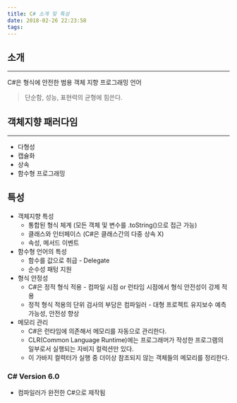 ```yaml
---
title: C# 소개 및 특성
date: 2018-02-26 22:23:58
tags:
---
```


## 소개
---
C#은 형식에 안전한 범용 객체 지향 프로그래밍 언어
> 단순함, 성능, 표현력의 균형에 힘쓴다.

## 객체지향 패러다임
---
* 다형성
* 캡슐화
* 상속
* 함수형 프로그래밍

## 특성
* 객체지향 특성
  * 통합된 형식 체계 (모든 객체 및 변수를 .toString()으로 접근 가능)
  * 클래스와 인터페이스 (C#은 클래스간의 다중 상속 X)
  * 속성, 메서드 이벤트
* 함수형 언어의 특성
  * 함수를 값으로 취급 - Delegate
  * 순수성 패텅 지원
* 형식 안정성
  * C#은 정적 형식 적용 - 컴파일 시점 or 런타임 시점에서 형식 안전성이 강제 적용
  * 정적 형식 적용의 단위 검사의 부담은 컴파일러 - 대형 프로젝트 유지보수 예측가능성, 안전성 향상
* 메모리 관리
  * C#은 런타임에 의존해서 메모리를 자동으로 관리한다.
  * CLR(Common Language Runtime)에는 프로그래머가 작성한 프로그램의 일부로서 실행되는 자비지 컬럭션만 있다.
  * 이 가바지 컬력터가 실행 중 더이상 참조되지 않는 객체들의 메모리를 정리한다.


### C# Version 6.0
* 컴파일러가 완전한 C#으로 제작됨
